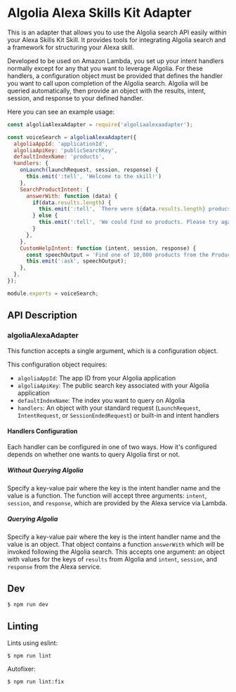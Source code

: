 # Algolia Alexa Skills Kit Adapter

This is an adapter that allows you to use the Algolia search API easily within your Alexa Skills Kit Skill. It provides tools for integrating Algolia search and a framework for structuring your Alexa skill.

Developed to be used on Amazon Lambda, you set up your intent handlers normally except for any that you want to leverage Algolia. For these handlers, a configuration object must be provided that defines the handler you want to call upon completion of the Algolia search. Algolia will be queried automatically, then provide an object with the results, intent, session, and response to your defined handler.

Here you can see an example usage:

```javascript
const algoliaAlexaAdapter = require('algoliaalexaadapter');

const voiceSearch = algoliaAlexaAdapter({
  algoliaAppId: 'applicationId',
  algoliaApiKey: 'publicSearchKey',
  defaultIndexName: 'products',
  handlers: {
    onLaunch(launchRequest, session, response) {
      this.emit(':tell', 'Welcome to the skill!')
    },
    SearchProductIntent: {
      answerWith: function (data) {
        if(data.results.length) {
          this.emit(':tell', `There were ${data.results.length} producs found.`);
        } else {
          this.emit(':tell', 'We could find no products. Please try again.');
        }
      },
    },
    CustomHelpIntent: function (intent, session, response) {
      const speechOutput = 'Find one of 10,000 products from the Product Store, powered by Algolia.';
      this.emit(':ask', speechOutput);
    },
  },
});

module.exports = voiceSearch;
```

## API Description

### algoliaAlexaAdapter

This function accepts a single argument, which is a configuration object.

This configuration object requires:
 - `algoliaAppId`: The app ID from your Algolia application
 - `algoliaApiKey`: The public search key associated with your Algolia application
 - `defaultIndexName`: The index you want to query on Algolia
 - `handlers`: An object with your standard request (`LaunchRequest`, `IntentRequest`, or `SessionEndedRequest`) or built-in and intent handlers

#### Handlers Configuration

Each handler can be configured in one of two ways. How it's configured depends on whether one wants to query Algolia first or not.

##### Without Querying Algolia

Specify a key-value pair where the key is the intent handler name and the value is a function. The function will accept three arguments: `intent`, `session`, and `response`, which are provided by the Alexa service via Lambda.

##### Querying Algolia

Specify a key-value pair where the key is the intent handler name and the value is an object. That object contains a function `answerWith` which will be invoked following the Algolia search. This accepts one argument: an object with values for the keys of `results` from Algolia and `intent`, `session`, and `response` from the Alexa service. 

## Dev

```
$ npm run dev
```

## Linting

Lints using eslint:

```
$ npm run lint
```

Autofixer:

```
$ npm run lint:fix
```
